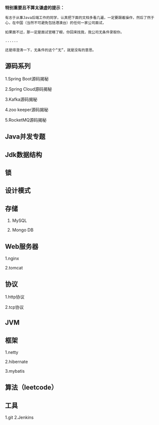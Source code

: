 **特别重要且不算太谦虚的提示：** 

    有志于从事Java后端工作的同学，认真把下面的文档多看几遍，一定要跟着操作，然后了然于心，在中国（当然不可避免包括港澳台）的任何一家公司面试，
    
    如果面不过，那一定是面试官瞎了眼，你回来找我，我公司无条件录取你。
    
    ......
    
    还是得澄清一下，无条件的这个“无”，就是没有的意思。
 
## 源码系列

1.Spring Boot源码揭秘

2.Spring Cloud源码揭秘

3.Kafka源码揭秘

4.zoo keeper源码揭秘

5.RocketMQ源码揭秘

## Java并发专题

## Jdk数据结构

## 锁

## 设计模式

## 存储
1. MySQL

2. Mongo DB

## Web服务器
1.nginx

2.tomcat

## 协议
1.http协议

2.tcp协议

## JVM

## 框架
1.netty

2.hibernate

3.mybatis

## 算法（leetcode）

## 工具
1.git
2.Jenkins



